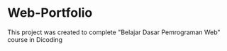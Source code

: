 # Web-Portfolio
This project was created to complete "Belajar Dasar Pemrograman Web" course in Dicoding
